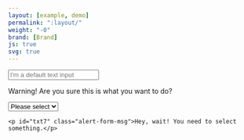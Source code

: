 ```yaml
---
layout: [example, demo]
permalink: ":layout/"
weight: "-0"
brand: [Brand]
js: true
svg: true
---
```


<div class="alert-form has-warning">
	<input type="text" class="input-field" placeholder="I'm a default text input" aria-describedby="txt4">
	<p id="txt4" class="alert-form-msg">Warning! Are you sure this is what you want to do?</p>
</div>


<div class="alert-form has-danger">
	<div class="input-field-select-wrapper">
		<select class="input-field-select" aria-describedby="txt7">
			<option>Please select</option>
			<option>Option A</option>
			<option>Option B</option>
			<option>Option C</option>
			<option>Option D</option>
			<option>Option E</option>
			<option>Option F</option>
			<option>Option G</option>
		</select>
	</div>

	<p id="txt7" class="alert-form-msg">Hey, wait! You need to select something.</p>
</div>
